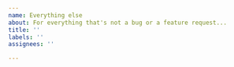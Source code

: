```yaml
---
name: Everything else
about: For everything that's not a bug or a feature request...
title: ''
labels: ''
assignees: ''

---
```



